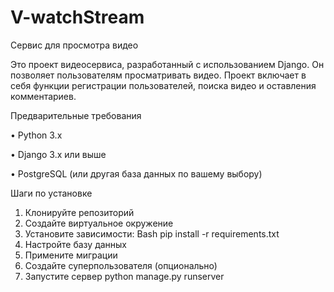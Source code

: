 # V-watchStream
Сервис для просмотра видео

Это проект видеосервиса, разработанный с использованием Django. Он позволяет пользователям просматривать видео. Проект включает в себя функции регистрации пользователей, поиска видео и оставления комментариев.

Предварительные требования

• Python 3.x

• Django 3.x или выше

• PostgreSQL (или другая база данных по вашему выбору)

Шаги по установке

1. Клонируйте репозиторий
2. Создайте виртуальное окружение
3. Установите зависимости:
 Bash
   pip install -r requirements.txt
4. Настройте базу данных
5. Примените миграции
6. Создайте суперпользователя (опционально)
7. Запустите сервер
python manage.py runserver
